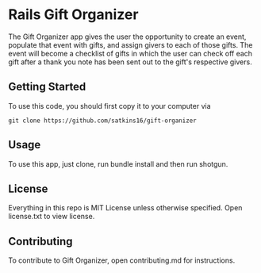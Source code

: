 # Rails Gift Organizer

The Gift Organizer app gives the user the opportunity to create an event, populate that event with gifts, and assign givers to each of those gifts. The event will become a checklist of gifts in which the user can check off each gift after a thank you note has been sent out to the gift's respective givers.

## Getting Started

To use this code, you should first copy it to your computer via

    git clone https://github.com/satkins16/gift-organizer

## Usage

To use this app, just clone, run bundle install and then run shotgun.

## License

Everything in this repo is MIT License unless otherwise specified. Open license.txt to view license.

## Contributing

To contribute to Gift Organizer, open contributing.md for instructions.
